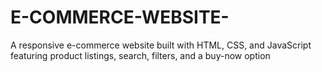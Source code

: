 # E-COMMERCE-WEBSITE-
A responsive e-commerce website built with HTML, CSS, and JavaScript featuring product listings, search, filters, and a buy-now option
